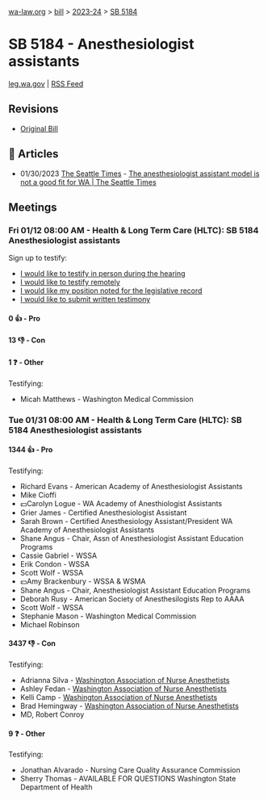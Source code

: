 [wa-law.org](/) > [bill](/bill/) > [2023-24](/bill/2023-24/) > [SB 5184](/bill/2023-24/sb/5184/)

# SB 5184 - Anesthesiologist assistants
[leg.wa.gov](https://app.leg.wa.gov/billsummary?BillNumber=5184&Year=2023&Initiative=false) | [RSS Feed](./rss.xml)

## Revisions
* [Original Bill](1/)

## 📰 Articles
* 01/30/2023 [The Seattle Times](/org/the_seattle_times/) - [The anesthesiologist assistant model is not a good fit for WA | The Seattle Times](https://www.seattletimes.com/opinion/the-anesthesiologist-assistant-model-is-not-a-good-fit-for-wa/#:~:text=Senate%20Bill%205184)

## Meetings
### Fri 01/12 08:00 AM - Health & Long Term Care (HLTC): SB 5184 Anesthesiologist assistants
Sign up to testify:
* [I would like to testify in person during the hearing](https://app.leg.wa.gov/csi/Testifier/Add?chamber=House&mId=31541&aId=155983&caId=22783&tId=1)
* [I would like to testify remotely](https://app.leg.wa.gov/csi/Testifier/Add?chamber=House&mId=31541&aId=155983&caId=22783&tId=2)
* [I would like my position noted for the legislative record](https://app.leg.wa.gov/csi/Testifier/Add?chamber=House&mId=31541&aId=155983&caId=22783&tId=3)
* [I would like to submit written testimony](https://app.leg.wa.gov/csi/Testifier/Add?chamber=House&mId=31541&aId=155983&caId=22783&tId=4)

#### 0 👍 - Pro

#### 13 👎 - Con

#### 1 ❓ - Other
Testifying:
* Micah Matthews - Washington Medical Commission

### Tue 01/31 08:00 AM - Health & Long Term Care (HLTC): SB 5184 Anesthesiologist assistants
#### 1344 👍 - Pro
Testifying:
* Richard Evans - American Academy of Anesthesiologist Assistants
* Mike Cioffi
* 💵Carolyn Logue - WA Academy of Anesthiologist Assistants
* Grier James - Certified Anesthesiologist Assistant
* Sarah Brown - Certified Anesthesiology Assistant/President WA Academy of Anesthesiologist Assistants
* Shane Angus - Chair, Assn of Anesthesiologist Assistant Education Programs
* Cassie Gabriel - WSSA
* Erik Condon - WSSA
* Scott Wolf - WSSA
* 💵Amy Brackenbury - WSSA & WSMA
* Shane Angus - Chair, Anesthesiologist Assistant Education Programs
* Deborah Rusy - American Society of Anesthesilogists Rep to AAAA
* Scott Wolf - WSSA
* Stephanie Mason - Washington Medical Commission
* Michael Robinson

#### 3437 👎 - Con
Testifying:
* Adrianna Silva - [Washington Association of Nurse Anesthetists](/org/washington_association_of_nurse_anesthetists/)
* Ashley Fedan - [Washington Association of Nurse Anesthetists](/org/washington_association_of_nurse_anesthetists/)
* Kelli Camp - [Washington Association of Nurse Anesthetists](/org/washington_association_of_nurse_anesthetists/)
* Brad Hemingway - [Washington Association of Nurse Anesthetists](/org/washington_association_of_nurse_anesthetists/)
* MD, Robert Conroy

#### 9 ❓ - Other
Testifying:
* Jonathan Alvarado - Nursing Care Quality Assurance Commission
* Sherry Thomas - AVAILABLE FOR QUESTIONS Washington State Department of Health

